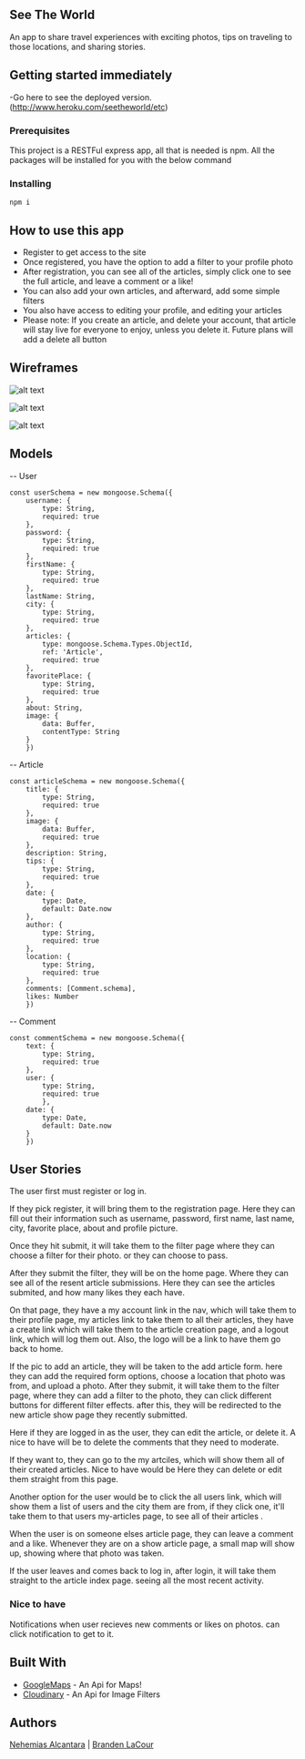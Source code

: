 ## See The World

An app to share travel experiences with exciting photos, tips on traveling to those locations, and sharing stories.

## Getting started immediately

-Go here to see the deployed version. (http://www.heroku.com/seetheworld/etc)

### Prerequisites

This project is a RESTFul express app, all that is needed is npm. All the packages will be installed for you with the below command

### Installing

```
npm i
```

## How to use this app

* Register to get access to the site
* Once registered, you have the option to add a filter to your profile photo
* After registration, you can see all of the articles, simply click one to see the full article, and leave a comment or a like!
* You can also add your own articles, and afterward, add some simple filters
* You also have access to editing your profile, and editing your articles
* Please note: If you create an article, and delete your account, that article will stay live for everyone to enjoy, unless you delete it. Future plans will add a delete all button

## Wireframes

![alt text](https://i.imgur.com/tI5ear6.jpg?4)

![alt text](https://i.imgur.com/KLAhrjj.jpg?1)

![alt text](https://i.imgur.com/jU3KFhM.jpg?2)

## Models
-- User
```
const userSchema = new mongoose.Schema({
	username: {
		type: String,
		required: true
	},
	password: {
		type: String,
		required: true
	},
	firstName: {
		type: String,
		required: true
	},
	lastName: String,
	city: {
		type: String,
		required: true
	},
	articles: {
		type: mongoose.Schema.Types.ObjectId,
		ref: 'Article',
		required: true
	},
	favoritePlace: {
		type: String,
		required: true
	},
	about: String,
	image: {
		data: Buffer,
		contentType: String
	}
	})
```
-- Article
```
const articleSchema = new mongoose.Schema({
	title: {
		type: String,
		required: true
	},
	image: {
		data: Buffer,
		required: true
	},
	description: String,
	tips: {
		type: String,
		required: true
	},
	date: {
		type: Date,
		default: Date.now
	},
	author: {
		type: String,
		required: true
	},
	location: {
		type: String,
		required: true
	},
	comments: [Comment.schema],
	likes: Number
	})
```

-- Comment
```
const commentSchema = new mongoose.Schema({
	text: {
		type: String,
		required: true
	},
	user: {
		type: String,
		required: true
		},
	date: {
		type: Date,
		default: Date.now
	}
	})
```


## User Stories

The user first must register or log in.

If they pick register, it will bring them to the registration page.
Here they can fill out their information such as username, password, first name, last name, city, favorite place, about and profile picture.

Once they hit submit, it will take them to the filter page where they can choose a filter for their photo. or they can choose to pass.

After they submit the filter, they will be on the home page. Where they can see all of the resent article submissions.
Here they can see the articles submited, and how many likes they each have.


On that page, they have a my account link in the nav, which will take them to their profile page, my articles link to take them to all their articles, they have a create link which will take them to the article creation page, and a logout link, which will log them out. Also, the logo will be a link to have them go back to home.


If the pic to add an article, they will be taken to the add article form. here they can add the required form options, choose a location that photo was from, and upload a photo. After they submit, it will take them to the filter page, where they can add a filter to the photo, they can click different buttons for different filter effects. after this, they will be redirected to the new article show page they recently submitted.

Here if they are logged in as the user, they can edit the article, or delete it. A nice to have will be to delete the comments that they need to moderate.


If they want to, they can go to the my artciles, which will show them all of their created articles. Nice to have would be Here they can delete or edit them straight from this page.


Another option for the user would be to click the all users link, which will show them a list of users and the city them are from, if they click one, it'll take them to that users my-articles page, to see all of their articles .


When the user is on someone elses article page, they can leave a comment and a like. Whenever they are on a show article page, a small map will show up, showing where that photo was taken. 


If the user leaves and comes back to log in, after login, it will take them straight to the article index page. seeing all the most recent activity.

### Nice to have

Notifications when user recieves new comments or likes on photos. can click notification to get to it.



## Built With

* [GoogleMaps](https://developers.google.com/maps/documentation/embed/guide?hl=en_US#place_mode) - An Api for Maps!
* [Cloudinary](https://cloudinary.com/blog/cloud_based_api_for_applying_effects_on_images) - An Api for Image Filters


## Authors
[Nehemias Alcantara](https://github.com/nemiasalc56) |
[Branden LaCour](https://github.com/BrandenLaCour)


